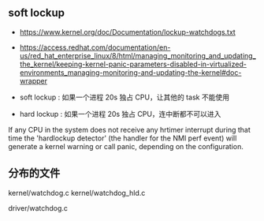 ## soft lockup
- https://www.kernel.org/doc/Documentation/lockup-watchdogs.txt
- https://access.redhat.com/documentation/en-us/red_hat_enterprise_linux/8/html/managing_monitoring_and_updating_the_kernel/keeping-kernel-panic-parameters-disabled-in-virtualized-environments_managing-monitoring-and-updating-the-kernel#doc-wrapper

- soft lockup : 如果一个进程 20s 独占 CPU，让其他的 task 不能使用
- hard lockup : 如果一个进程 20s 独占 CPU，连中断都不可以进入

If any CPU in the system does not receive any hrtimer interrupt during that time the
'hardlockup detector' (the handler for the NMI perf event) will generate a kernel warning or call panic, depending on the configuration.


## 分布的文件

kernel/watchdog.c
kernel/watchdog_hld.c

driver/watchdog.c
